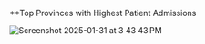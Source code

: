 **Top Provinces with Highest Patient Admissions


![Screenshot 2025-01-31 at 3 43 43 PM](https://github.com/user-attachments/assets/fe362e87-7ee0-4801-894c-836302d6ae0f)
